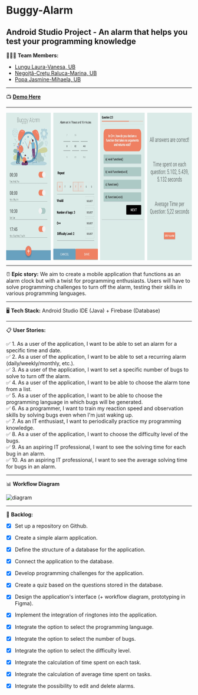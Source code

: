 # Buggy-Alarm 

## Android Studio Project - An alarm that helps you test your programming knowledge

👩🏻‍💻 **Team Members:**
- [Lungu Laura-Vanesa, UB](https://github.com/LVanesa)
- [Negoiță-Crețu Raluca-Marina, UB](https://github.com/ncraluca)
- [Popa Jasmine-Mihaela, UB](https://github.com/jasminepopa3)

---

:tv: **[Demo Here](https://youtu.be/J4AgXN1D-Ps)**

---
<div style="display: flex; justify-content: space-between;">
    <img src="buggy3.jpg" alt="Bug 3" height="400" style="width: 24%;">
    <img src="buggy4.jpg" alt="Bug 4" height="400" style="width: 24%;">
    <img src="buggy2.jpg" alt="Bug 2" height="400" style="width: 24%;">
    <img src="buggy1.jpg" alt="Bug 1" height="400" style="width: 24%;">
</div>

---

⏰ **Epic story:** 
We aim to create a mobile application that functions as an alarm clock but with a twist for programming enthusiasts. Users will have to solve programming challenges to turn off the alarm, testing their skills in various programming languages.

---

🖥️ **Tech Stack:** 
Android Studio IDE (Java) + Firebase (Database)

---

📋 **User Stories:**

✅ 1. As a user of the application, I want to be able to set an alarm for a specific time and date.      
✅ 2. As a user of the application, I want to be able to set a recurring alarm (daily/weekly/monthly, etc.).     
✅ 3. As a user of the application, I want to set a specific number of bugs to solve to turn off the alarm.     
✅ 4. As a user of the application, I want to be able to choose the alarm tone from a list.    
✅ 5. As a user of the application, I want to be able to choose the programming language in which bugs will be generated.     
✅ 6. As a programmer, I want to train my reaction speed and observation skills by solving bugs even when I'm just waking up.     
✅ 7. As an IT enthusiast, I want to periodically practice my programming knowledge.     
✅ 8. As a user of the application, I want to choose the difficulty level of the bugs.     
✅ 9. As an aspiring IT professional, I want to see the solving time for each bug in an alarm.      
✅ 10. As an aspiring IT professional, I want to see the average solving time for bugs in an alarm.    

---

:bar_chart: **Workflow Diagram**

![diagram](https://github.com/jasminepopa3/Buggy-Alarm/blob/main/diagrama.png)

---
📌 **Backlog:**

- [x] Set up a repository on Github.
- [x] Create a simple alarm application.
- [x] Define the structure of a database for the application.
- [x] Connect the application to the database.
- [x] Develop programming challenges for the application.
- [x] Create a quiz based on the questions stored in the database.
- [x] Design the application's interface (+ workflow diagram, prototyping in Figma).
- [x] Implement the integration of ringtones into the application.
- [x] Integrate the option to select the programming language.
- [x] Integrate the option to select the number of bugs.
- [x] Integrate the option to select the difficulty level.
- [x] Integrate the calculation of time spent on each task.
- [x] Integrate the calculation of average time spent on tasks.
- [x] Integrate the possibility to edit and delete alarms.


